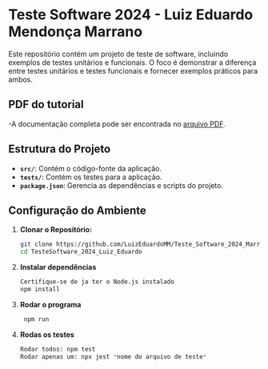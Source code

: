 # Teste Software 2024 - Luiz Eduardo Mendonça Marrano

Este repositório contém um projeto de teste de software, incluindo exemplos de testes unitários e funcionais. O foco é demonstrar a diferença entre testes unitários e testes funcionais e fornecer exemplos práticos para ambos.

## PDF do tutorial

-A documentação completa pode ser encontrada no [arquivo PDF](/Eduardo_Marrano_Atividade_1.pdf).

## Estrutura do Projeto

- **`src/`**: Contém o código-fonte da aplicação.
- **`tests/`**: Contém os testes para a aplicação.
- **`package.json`**: Gerencia as dependências e scripts do projeto.

## Configuração do Ambiente

1. **Clonar o Repositório:**

   ```bash
   git clone https://github.com/LuizEduardoMM/Teste_Software_2024_Marrano_Eduardo
   cd TesteSoftware_2024_Luiz_Eduardo

2. **Instalar dependências**
   ```bash
   Certifique-se de ja ter o Node.js instalado
   npm install

3. **Rodar o programa**
   ```bash
    npm run

4. **Rodas os testes**
    ```bash
    Rodar todos: npm test
    Rodar apenas um: npx jest *nome do arquivo de teste*
